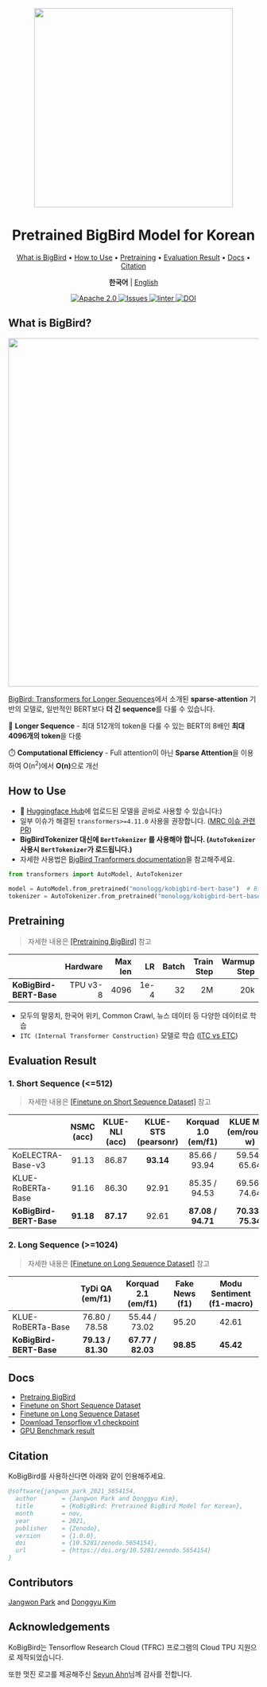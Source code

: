 <div align="center">

<img src="https://github.com/monologg/KoBigBird/raw/master/.github/images/kobigbird-logo.png" width="400px">

<h1>Pretrained BigBird Model for Korean</h1>

<p align="center">
  <a href="#what-is-bigbird">What is BigBird</a> •
  <a href="#how-to-use">How to Use</a> •
  <a href="#pretraining">Pretraining</a> •
  <a href="#evaluation-result">Evaluation Result</a> •
  <a href="#docs">Docs</a> •
  <a href="#citation">Citation</a>
</p>

<p>
    <b>한국어</b> |
    <a href="README_EN.md">English</a>
</p>

<p align="center">
    <a href="https://github.com/monologg/KoBigBird/blob/master/LICENSE">
        <img alt="Apache 2.0" src="https://img.shields.io/badge/license-Apache%202.0-yellow.svg">
    </a>
    <a href="https://github.com/monologg/KoBigBird/issues">
        <img alt="Issues" src="https://img.shields.io/github/issues/monologg/KoBigBird">
    </a>
    <a href="https://github.com/monologg/KoBigBird/actions/workflows/linter.yml">
        <img alt="linter" src="https://github.com/monologg/KoBigBird/actions/workflows/linter.yml/badge.svg">
    </a>
    <a href="https://doi.org/10.5281/zenodo.5654154">
        <img alt="DOI" src="https://img.shields.io/badge/DOI-10.5281%2Fzenodo.5654154-blue">
    </a>
</p>

</div>

## What is BigBird?

<img width="700px" src="https://github.com/monologg/KoBigBird/raw/master/.github/images/sparse-attention.png">

[BigBird: Transformers for Longer Sequences](https://arxiv.org/abs/2007.14062)에서 소개된 **sparse-attention** 기반의 모델로, 일반적인 BERT보다 **더 긴 sequence**를 다룰 수 있습니다.

🦅 **Longer Sequence** - 최대 512개의 token을 다룰 수 있는 BERT의 8배인 **최대 4096개의 token**을 다룸

⏱️ **Computational Efficiency** - Full attention이 아닌 **Sparse Attention**을 이용하여 O(n<sup>2</sup>)에서 <b>O(n)</b>으로 개선

## How to Use

- 🤗 [Huggingface Hub](https://huggingface.co/monologg/kobigbird-bert-base)에 업로드된 모델을 곧바로 사용할 수 있습니다:)
- 일부 이슈가 해결된 `transformers>=4.11.0` 사용을 권장합니다. ([MRC 이슈 관련 PR](https://github.com/huggingface/transformers/pull/13143))
- **BigBirdTokenizer 대신에 `BertTokenizer` 를 사용해야 합니다. (`AutoTokenizer` 사용시 `BertTokenizer`가 로드됩니다.)**
- 자세한 사용법은 [BigBird Tranformers documentation](https://huggingface.co/transformers/model_doc/bigbird.html)을 참고해주세요.

```python
from transformers import AutoModel, AutoTokenizer

model = AutoModel.from_pretrained("monologg/kobigbird-bert-base")  # BigBirdModel
tokenizer = AutoTokenizer.from_pretrained("monologg/kobigbird-bert-base")  # BertTokenizer
```

## Pretraining

> 자세한 내용은 [[Pretraining BigBird]](pretrain/README.md) 참고

|                         | Hardware | Max len |   LR | Batch | Train Step | Warmup Step |
| :---------------------- | -------: | ------: | ---: | ----: | ---------: | ----------: |
| **KoBigBird-BERT-Base** | TPU v3-8 |    4096 | 1e-4 |    32 |         2M |         20k |

- 모두의 말뭉치, 한국어 위키, Common Crawl, 뉴스 데이터 등 다양한 데이터로 학습
- `ITC (Internal Transformer Construction)` 모델로 학습 ([ITC vs ETC](https://huggingface.co/blog/big-bird#itc-vs-etc))

## Evaluation Result

### 1. Short Sequence (<=512)

> 자세한 내용은 [[Finetune on Short Sequence Dataset]](docs/short_seq_evaluation_ko.md) 참고

|                         | NSMC<br>(acc) | KLUE-NLI<br>(acc) | KLUE-STS<br>(pearsonr) | Korquad 1.0<br>(em/f1) | KLUE MRC<br>(em/rouge-w) |
| :---------------------- | :-----------: | :---------------: | :--------------------: | :--------------------: | :----------------------: |
| KoELECTRA-Base-v3       |     91.13     |       86.87       |       **93.14**        |     85.66 / 93.94      |      59.54 / 65.64       |
| KLUE-RoBERTa-Base       |     91.16     |       86.30       |         92.91          |     85.35 / 94.53      |      69.56 / 74.64       |
| **KoBigBird-BERT-Base** |   **91.18**   |     **87.17**     |         92.61          |   **87.08 / 94.71**    |    **70.33 / 75.34**     |

### 2. Long Sequence (>=1024)

> 자세한 내용은 [[Finetune on Long Sequence Dataset]](finetune/README.md) 참고

|                         | TyDi QA<br/>(em/f1) | Korquad 2.1<br/>(em/f1) | Fake News<br/>(f1) | Modu Sentiment<br/>(f1-macro) |
| :---------------------- | :-----------------: | :---------------------: | :----------------: | :---------------------------: |
| KLUE-RoBERTa-Base       |    76.80 / 78.58    |      55.44 / 73.02      |       95.20        |             42.61             |
| **KoBigBird-BERT-Base** |  **79.13 / 81.30**  |    **67.77 / 82.03**    |     **98.85**      |           **45.42**           |

## Docs

- [Pretraing BigBird](pretrain/README.md)
- [Finetune on Short Sequence Dataset](docs/short_seq_evaluation_ko.md)
- [Finetune on Long Sequence Dataset](finetune/README.md)
- [Download Tensorflow v1 checkpoint](docs/download_tfv1_ckpt.md)
- [GPU Benchmark result](docs/gpu_benchmark.md)

## Citation

KoBigBird를 사용하신다면 아래와 같이 인용해주세요.

```bibtex
@software{jangwon_park_2021_5654154,
  author       = {Jangwon Park and Donggyu Kim},
  title        = {KoBigBird: Pretrained BigBird Model for Korean},
  month        = nov,
  year         = 2021,
  publisher    = {Zenodo},
  version      = {1.0.0},
  doi          = {10.5281/zenodo.5654154},
  url          = {https://doi.org/10.5281/zenodo.5654154}
}
```

## Contributors

[Jangwon Park](https://github.com/monologg) and [Donggyu Kim](https://github.com/donggyukimc)

## Acknowledgements

KoBigBird는 Tensorflow Research Cloud (TFRC) 프로그램의 Cloud TPU 지원으로 제작되었습니다.

또한 멋진 로고를 제공해주신 [Seyun Ahn](https://www.instagram.com/ahnsy13)님께 감사를 전합니다.
